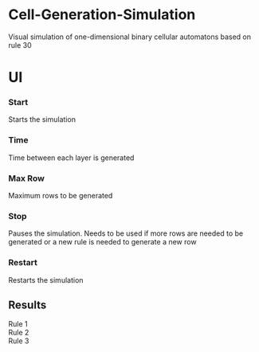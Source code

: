 # Cell-Generation-Simulation
Visual simulation of one-dimensional binary cellular automatons based on rule 30
# UI
### Start
Starts the simulation
### Time
Time between each layer is generated
### Max Row
Maximum rows to be generated
### Stop
Pauses the simulation. Needs to be used if more rows are needed to be generated or a new rule is needed to generate a new row
### Restart
Restarts the simulation
## Results
Rule 1<br />
Rule 2<br />
Rule 3<br />

